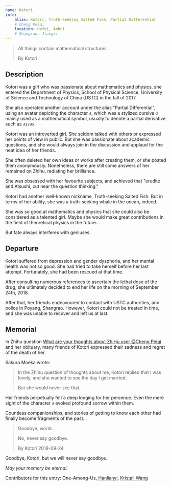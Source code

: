 ```yaml
---
name: Kotori
info:
    alias: Kotori, Truth-Seeking Salted Fish, Partial Differential 
    # Cheng Peiqi
    location: Hefei, Anhui
    # Shangrao, Jiangxi
---
```


> All things contain mathematical structures.
>
> By Kotori

## Description

Kotori was a girl who was passionate about mathematics and physics, she entered the Department of Physics, School of Physical Science, University of Science and Technology of China (USTC) in the fall of 2017.

She also operated another account under the alias "Partial Differential",
using an avatar depicting the character `∂`,
which was a stylized cursive `d` mainly used as a mathematical symbol, usually to denote a partial derivative such as `∂z/∂x`.

Kotori was an introverted girl.
She seldom talked with others or expressed her points of view in public.
But she was passionate about academic questions,
and she would always join in the discussion and applaud for the neat idea of her friends.

She often deleted her own ideas or works after creating them, or she posted them anonymously.
Nonetheless, there are still some answers of her remained on Zhihu, rediating her brilliance.

She was obsessed with her favourite subjects, and achieved that "erudite and Atsushi, cut near the question thinking."

Kotori had another well-known nickname, Truth-seeking Salted Fish.
But in terms of her ability, she was a truth-seeking whale in the ocean, indeed.

She was so good at mathematics and physics that she could also be considered as a talented girl.
Maybe she would make great contributions in the field of theoretical physics in the future...

But fate always interferes with geniuses.

## Departure

Kotori suffered from depression and gender dysphoria,
and her mental health was not so good.
She had tried to take herself before her last attempt.
Fortunately, she had been rescued at that time.

After consulting numerous references to ascertain the lethal dose of the drug,
she ultimately decided to end her life on the morning of September 24th, 2018.

After that, her friends endeavoured to contact with USTC authorities, and police in Poyang, Shangrao.
However, Kotori could not be treated in time, and she was unable to recover and left us at last.

## Memorial

In Zhihu question [What are your thoughts about ZhiHu user @Cheng Peiqi](https://www.zhihu.com/question/347747351) and her obituary, many friends of Kotori expressed their sadness and regret of the death of her.

Sakura Moeka wrote:

> In the Zhihu question of thoughts about me, Kotori replied that I was lovely, and she wanted to see the day I get married.
>
> But she would never see that.

Her friends perpetually felt a deep longing for her persence.
Even the mere sight of the character `∂` evoked profound sorrow within them.

Countless companionships, and stories of getting to know each other had finally become fragments of the past...

> Goodbye, world.
>
> No, never say goodbye.
>
> By Kotori 2018-09-24

Goodbye, Kotori, but we will never say goodbye.

*May your memory be eternal.*

Contributors for this entry: One-Among-Us, [Hanlianyi](http://twitter.com/HANLIANYI520), [Kristall Wang](https://github.com/KristallWang)
